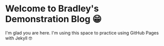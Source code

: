 # Welcome to Bradley's Demonstration Blog 😁

I'm glad you are here. I'm using this space to practice using GitHub Pages with Jekyll 🤓
